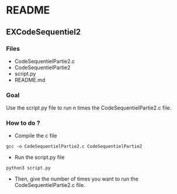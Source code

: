 # README

## EXCodeSequentiel2

### Files
* CodeSequentielPartie2.c
* CodeSequentielPartie2
* script.py
* README.md

### Goal
Use the script.py file to run n times the CodeSequentielPartie2.c file. 

### How to do ?

* Compile the c file

``` gcc -o CodeSequentielPartie2.c CodeSequentielPartie2 ```

* Run the script.py file

``` python3 script.py ```

* Then, give the number of times you want to run the CodeSequentielPartie2.c file.